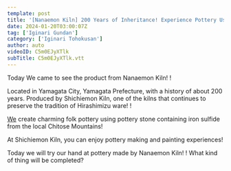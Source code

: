 ```yaml
---
template: post
title: '[Nanaemon Kiln] 200 Years of Inheritance! Experience Pottery Using Traditional Techniques! ! '
date: 2024-01-20T03:00:07Z
tag: ['Iginari Gundan']
category: ['Iginari Tohokusan']
author: auto 
videoID: C5m0EJyXTlk
subTitle: C5m0EJyXTlk.vtt
---
```

Today We came to see the product from Nanaemon Kiln! !

Located in Yamagata City, Yamagata Prefecture, with a history of about 200 years.
Produced by Shichiemon Kiln, one of the kilns that continues to preserve the tradition of Hirashimizu ware! !

[We](/artist/iginari-tohoku-san/) create charming folk pottery using pottery stone containing iron sulfide from the local Chitose Mountains!

At Shichiemon Kiln, you can enjoy pottery making and painting experiences!

Today we will try our hand at pottery made by Nanaemon Kiln! !
What kind of thing will be completed?

